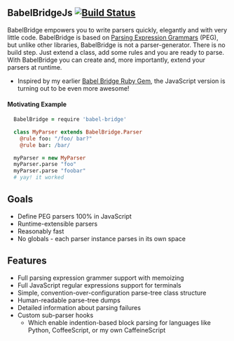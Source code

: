 ## BabelBridgeJs [![Build Status](https://travis-ci.org/shanebdavis/babel-bridge-js.svg?branch=master)](https://travis-ci.org/shanebdavis/babel-bridge-js)

BabelBridge empowers you to write parsers quickly, elegantly and with very little code. BabelBridge is based on [Parsing Expression Grammars](https://en.wikipedia.org/wiki/Parsing_expression_grammar) (PEG), but unlike other libraries, BabelBridge is not a parser-generator. There is no build step. Just extend a class, add some rules and you are ready to parse. With BabelBridge you can create and, more importantly, extend your parsers at runtime.

* Inspired by my earlier [Babel Bridge Ruby Gem](http://babel-bridge.rubyforge.org/index.html), the JavaScript version is turning out to be even more awesome!

#### Motivating Example

```coffeescript
  BabelBridge = require 'babel-bridge'

  class MyParser extends BabelBridge.Parser
    @rule foo: "/foo/ bar?"
    @rule bar: /bar/

  myParser = new MyParser
  myParser.parse "foo"
  myParser.parse "foobar"
  # yay! it worked
```

## Goals

* Define PEG parsers 100% in JavaScript
* Runtime-extensible parsers
* Reasonably fast
* No globals - each parser instance parses in its own space

## Features

* Full parsing expression grammer support with memoizing
* Full JavaScript regular expressions support for terminals
* Simple, convention-over-configuration parse-tree class structure
* Human-readable parse-tree dumps
* Detailed information about parsing failures
* Custom sub-parser hooks
  * Which enable indention-based block parsing for languages like Python, CoffeeScript, or my own CaffeineScript

